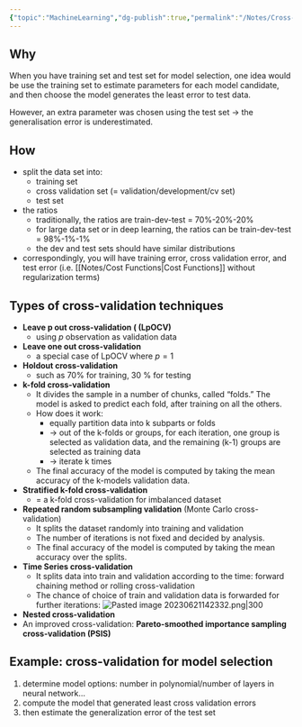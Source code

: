 ```yaml
---
{"topic":"MachineLearning","dg-publish":true,"permalink":"/Notes/Cross-Validation/","dgPassFrontmatter":true,"noteIcon":""}
---
```



## Why 
When you have training set and test set for model selection, one idea would be use the training set to estimate parameters for each model candidate, and then choose the model generates the least error to test data.

However, an extra parameter was chosen using the test set -> the generalisation error is underestimated. 

## How 
- split the data set into:
	- training set 
	- cross validation set (= validation/development/cv set) 
	- test set
- the ratios
	- traditionally, the ratios are train-dev-test = 70%-20%-20%
	- for large data set or in deep learning, the ratios can be train-dev-test = 98%-1%-1%
	- the dev and test sets should have similar distributions
- correspondingly, you will have training error, cross validation error, and test error (i.e. [[Notes/Cost Functions\|Cost Functions]] without regularization terms)

## Types of cross-validation techniques
- **Leave p out cross-validation ( (LpOCV)**
	- using $p$ observation as validation data
- **Leave one out cross-validation**
	- a special case of LpOCV where $p=1$
- **Holdout cross-validation**
	- such as 70% for training, 30 % for testing
- **k-fold cross-validation**
	- It divides the sample in a number of chunks, called “folds.” The model is asked to predict each fold, after training on all the others.
	- How does it work:
		- equally partition data into k subparts or folds 
		- -> out of the k-folds or groups, for each iteration, one group is selected as validation data, and the remaining (k-1) groups are selected as training data
		-  -> iterate k times
	- The final accuracy of the model is computed by taking the mean accuracy of the k-models validation data.
- **Stratified k-fold cross-validation**
	- = a k-fold cross-validation for imbalanced dataset
- **Repeated random subsampling validation** (Monte Carlo cross-validation)
	- It splits the dataset randomly into training and validation
	- The number of iterations is not fixed and decided by analysis.
	-  The final accuracy of the model is computed by taking the mean accuracy over the splits.
- **Time Series cross-validation**
	- It splits data into train and validation according to the time: forward chaining method or rolling cross-validation
	- The chance of choice of train and validation data is forwarded for further iterations: ![Pasted image 20230621142332.png|300](/img/user/assets/images/Pasted%20image%2020230621142332.png)
- **Nested cross-validation**
- An improved cross-validation: **Pareto-smoothed importance sampling cross-validation (PSIS)**

## Example: cross-validation for model selection
1. determine model options: number in polynomial/number of layers in neural network...
2. compute the model that generated least cross validation errors
3. then estimate the generalization error of the test set